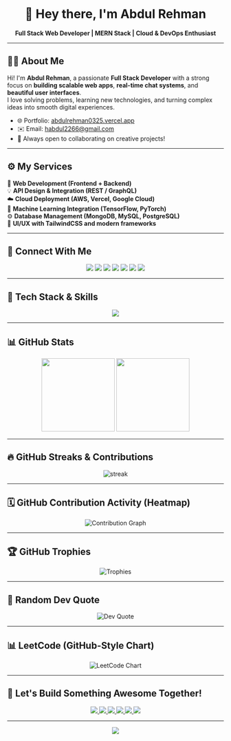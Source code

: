 <h1 align="center">👋 Hey there, I'm Abdul Rehman</h1>

<p align="center">
  <b>Full Stack Web Developer | MERN Stack | Cloud & DevOps Enthusiast</b>
</p>

---

## 🧑‍💻 About Me

Hi! I'm **Abdul Rehman**, a passionate **Full Stack Developer** with a strong focus on **building scalable web apps**, **real-time chat systems**, and **beautiful user interfaces**.  
I love solving problems, learning new technologies, and turning complex ideas into smooth digital experiences.

- 🌐 Portfolio: [abdulrehman0325.vercel.app](https://abdulrehman0325.vercel.app/)
- ✉️ Email: [habdul2266@gmail.com](mailto:habdul2266@gmail.com)
- 💬 Always open to collaborating on creative projects!

---

## ⚙️ My Services

🚀 **Web Development (Frontend + Backend)**  
💡 **API Design & Integration (REST / GraphQL)**  
☁️ **Cloud Deployment (AWS, Vercel, Google Cloud)**  
🧠 **Machine Learning Integration (TensorFlow, PyTorch)**  
⚙️ **Database Management (MongoDB, MySQL, PostgreSQL)**  
🎨 **UI/UX with TailwindCSS and modern frameworks**  

---

## 🤝 Connect With Me

<p align="center">
  <a href="mailto:habdul2266@gmail.com"><img src="https://img.shields.io/badge/Gmail-D14836?style=for-the-badge&logo=gmail&logoColor=white"/></a>
  <a href="https://www.linkedin.com/in/abdul-rehman-961428265/"><img src="https://img.shields.io/badge/LinkedIn-0077B5?style=for-the-badge&logo=linkedin&logoColor=white"/></a>
  <a href="https://github.com/abdul0325"><img src="https://img.shields.io/badge/GitHub-171515?style=for-the-badge&logo=github&logoColor=white"/></a>
  <a href="https://www.instagram.com/abdu.r.rehman/"><img src="https://img.shields.io/badge/Instagram-E4405F?style=for-the-badge&logo=instagram&logoColor=white"/></a>
  <a href="https://web.facebook.com/profile.php?id=100071110743530"><img src="https://img.shields.io/badge/Facebook-1877F2?style=for-the-badge&logo=facebook&logoColor=white"/></a>
  <a href="https://wa.me/923376824822"><img src="https://img.shields.io/badge/WhatsApp-25D366?style=for-the-badge&logo=whatsapp&logoColor=white"/></a>
  <a href="https://abdulrehman0325.vercel.app/"><img src="https://img.shields.io/badge/Portfolio-000000?style=for-the-badge&logo=vercel&logoColor=white"/></a>
</p>

---

## 🧠 Tech Stack & Skills

<p align="center">
  <img src="https://skillicons.dev/icons?i=js,ts,nodejs,express,react,nextjs,nestjs,tailwind,vercel,vite,git,github,postman,npm,yarn,docker,nginx,aws,azure,gcp,firebase,mongodb,mysql,postgres,prisma,flask,graphql,py,sklearn,tensorflow,pytorch,matplotlib,numpy,pandas" />
</p>

---

## 📊 GitHub Stats

<div align="center">
  <img src="https://github-readme-stats.vercel.app/api?username=abdul0325&show_icons=true&theme=radical&hide_border=true&border_radius=15" height="170" />
  <img src="https://github-readme-stats.vercel.app/api/top-langs/?username=abdul0325&layout=compact&theme=radical&hide_border=true&border_radius=15" height="170" />
</div>

---

## 🔥 GitHub Streaks & Contributions

<p align="center">
  <img src="https://streak-stats.demolab.com?user=abdul0325&theme=radical&hide_border=true&border_radius=15" alt="streak" />
</p>

---

## 🗓️ GitHub Contribution Activity (Heatmap)

<p align="center">
  <img src="https://github-readme-activity-graph.vercel.app/graph?username=abdul0325&bg_color=0D1117&color=A33CFC&line=FC3EAA&point=FFFFFF&area=true&hide_border=true" alt="Contribution Graph"/>
</p>

---

## 🏆 GitHub Trophies

<p align="center">
  <img src="https://github-profile-trophy.vercel.app/?username=abdul0325&theme=dracula&no-frame=true&row=1&column=7" alt="Trophies"/>
</p>

---

## 💬 Random Dev Quote

<p align="center">
  <img src="https://quotes-github-readme.vercel.app/api?type=horizontal&theme=radical" alt="Dev Quote"/>
</p>

---

## 📊 LeetCode (GitHub-Style Chart)

<p align="center">
  <img src="https://github-readme-activity-graph.vercel.app/graph?username=abdul0325&custom_title=LeetCode%20Problem%20Solving%20Journey&bg_color=0D1117&color=00FFFF&line=A33CFC&point=FFFFFF&area=true&hide_border=true" alt="LeetCode Chart"/>
</p>

---

## 🚀 Let's Build Something Awesome Together!

<p align="center">
  <a href="mailto:habdul2266@gmail.com">
    <img src="https://img.shields.io/badge/Email%20Me-EA4335?style=for-the-badge&logo=gmail&logoColor=white" />
  </a>
  <a href="https://wa.me/923376824822" target="_blank">
    <img src="https://img.shields.io/badge/WhatsApp-25D366?style=for-the-badge&logo=whatsapp&logoColor=white" />
  </a>
  <a href="https://www.linkedin.com/in/abdul-rehman-961428265/">
    <img src="https://img.shields.io/badge/LinkedIn-0072b1?style=for-the-badge&logo=linkedin&logoColor=white" />
  </a>
  <a href="https://github.com/abdul0325">
    <img src="https://img.shields.io/badge/GitHub-171515?style=for-the-badge&logo=github&logoColor=white" />
  </a>
  <a href="https://www.instagram.com/abdu.r.rehman/">
    <img src="https://img.shields.io/badge/Instagram-E4405F?style=for-the-badge&logo=instagram&logoColor=white" />
  </a>
  <a href="https://abdulrehman0325.vercel.app/" target="_blank">
    <img src="https://img.shields.io/badge/Portfolio-6A0DAD?style=for-the-badge&logo=vercel&logoColor=white" />
  </a>
</p>

---

<p align="center">
  <img src="https://readme-typing-svg.herokuapp.com?font=Poppins&size=25&duration=4000&color=A33CFC&center=true&vCenter=true&lines=Thanks+for+visiting+💜;Check+out+my+Portfolio+🌐;Let's+connect+on+WhatsApp+📱;Keep+Coding,+Keep+Building+🚀"/>
</p>
